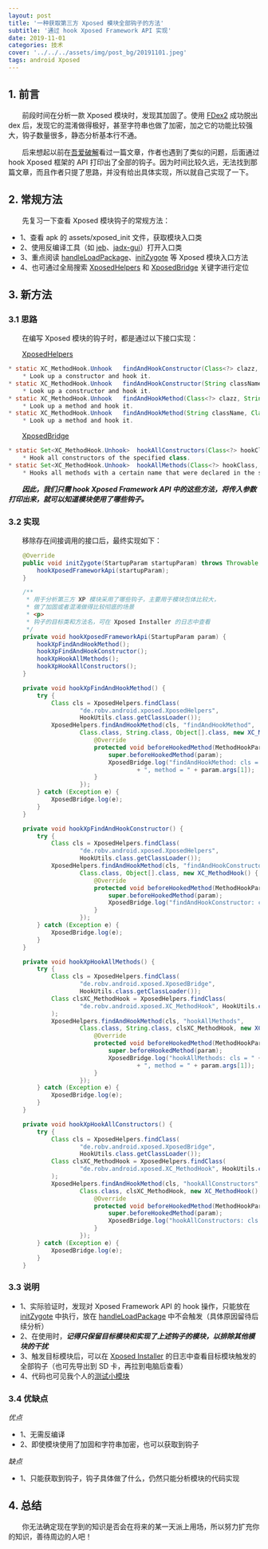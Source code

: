 ```yaml
---
layout: post
title: '一种获取第三方 Xposed 模块全部钩子的方法'
subtitle: '通过 hook Xposed Framework API 实现'
date: 2019-11-01
categories: 技术
cover: '../../../assets/img/post_bg/20191101.jpeg'
tags: android Xposed
---
```



## 1. 前言

&#160; &#160; &#160; &#160;前段时间在分析一款 Xposed 模块时，发现其加固了。使用 [FDex2](https://bbs.pediy.com/thread-224105.htm) 成功脱出 dex 后，发现它的混淆做得极好，甚至字符串也做了加密，加之它的功能比较强大，钩子数量很多，静态分析基本行不通。

&#160; &#160; &#160; &#160;后来想起以前在[吾爱破解](https://www.52pojie.cn)看过一篇文章，作者也遇到了类似的问题，后面通过 hook Xposed 框架的 API 打印出了全部的钩子。因为时间比较久远，无法找到那篇文章，而且作者只提了思路，并没有给出具体实现，所以就自己实现了一下。


## 2. 常规方法

&#160; &#160; &#160; &#160;先复习一下查看 Xposed 模块钩子的常规方法：

* 1、查看 apk 的 assets/xposed_init 文件，获取模块入口类
* 2、使用反编译工具（如 [jeb](https://www.pnfsoftware.com)、[jadx-gui](https://github.com/skylot/jadx)）打开入口类
* 3、重点阅读 [handleLoadPackage](https://api.xposed.info/reference/de/robv/android/xposed/IXposedHookLoadPackage.html)、[initZygote](https://api.xposed.info/reference/de/robv/android/xposed/IXposedHookZygoteInit.html) 等 Xposed 模块入口方法
* 4、也可通过全局搜索 [XposedHelpers](https://api.xposed.info/reference/de/robv/android/xposed/XposedHelpers.html) 和 [XposedBridge](https://api.xposed.info/reference/de/robv/android/xposed/XposedBridge.html) 关键字进行定位


## 3. 新方法

### 3.1 思路

&#160; &#160; &#160; &#160;在编写 Xposed 模块的钩子时，都是通过以下接口实现：

&#160; &#160; &#160; &#160;[XposedHelpers](https://api.xposed.info/reference/de/robv/android/xposed/XposedHelpers.html)

```java
* static XC_MethodHook.Unhook	findAndHookConstructor(Class<?> clazz, Object... parameterTypesAndCallback)
	* Look up a constructor and hook it.
* static XC_MethodHook.Unhook	findAndHookConstructor(String className, ClassLoader classLoader, Object... parameterTypesAndCallback)
	* Look up a constructor and hook it.
* static XC_MethodHook.Unhook	findAndHookMethod(Class<?> clazz, String methodName, Object... parameterTypesAndCallback)
	* Look up a method and hook it.
* static XC_MethodHook.Unhook	findAndHookMethod(String className, ClassLoader classLoader, String methodName, Object... parameterTypesAndCallback)
	* Look up a method and hook it.
```

&#160; &#160; &#160; &#160;[XposedBridge](https://api.xposed.info/reference/de/robv/android/xposed/XposedBridge.html)

```java
* static Set<XC_MethodHook.Unhook>	hookAllConstructors(Class<?> hookClass, XC_MethodHook callback)
	* Hook all constructors of the specified class.
* static Set<XC_MethodHook.Unhook>	hookAllMethods(Class<?> hookClass, String methodName, XC_MethodHook callback)
	* Hooks all methods with a certain name that were declared in the specified class.
```

&#160; &#160; &#160; &#160;***因此，我们只需 hook Xposed Framework API 中的这些方法，将传入参数打印出来，就可以知道模块使用了哪些钩子。***


### 3.2 实现

&#160; &#160; &#160; &#160;移除存在间接调用的接口后，最终实现如下：

```java
    @Override
    public void initZygote(StartupParam startupParam) throws Throwable {
        hookXposedFrameworkApi(startupParam);
    }

    /**
     * 用于分析第三方 XP 模块采用了哪些钩子，主要用于模块包体比较大，
     * 做了加固或者混淆做得比较彻底的场景
     * <p>
     * 钩子的目标类和方法名，可在 Xposed Installer 的日志中查看
     */
    private void hookXposedFrameworkApi(StartupParam param) {
        hookXpFindAndHookMethod();
        hookXpFindAndHookConstructor();
        hookXpHookAllMethods();
        hookXpHookAllConstructors();
    }

    private void hookXpFindAndHookMethod() {
        try {
            Class cls = XposedHelpers.findClass(
                    "de.robv.android.xposed.XposedHelpers",
                    HookUtils.class.getClassLoader());
            XposedHelpers.findAndHookMethod(cls, "findAndHookMethod",
                    Class.class, String.class, Object[].class, new XC_MethodHook() {
                        @Override
                        protected void beforeHookedMethod(MethodHookParam param) throws Throwable {
                            super.beforeHookedMethod(param);
                            XposedBridge.log("findAndHookMethod: cls = " + param.args[0]
                                    + ", method = " + param.args[1]);
                        }
                    });
        } catch (Exception e) {
            XposedBridge.log(e);
        }
    }

    private void hookXpFindAndHookConstructor() {
        try {
            Class cls = XposedHelpers.findClass(
                    "de.robv.android.xposed.XposedHelpers",
                    HookUtils.class.getClassLoader());
            XposedHelpers.findAndHookMethod(cls, "findAndHookConstructor",
                    Class.class, Object[].class, new XC_MethodHook() {
                        @Override
                        protected void beforeHookedMethod(MethodHookParam param) throws Throwable {
                            super.beforeHookedMethod(param);
                            XposedBridge.log("findAndHookConstructor: cls = " + param.args[0]);
                        }
                    });
        } catch (Exception e) {
            XposedBridge.log(e);
        }
    }

    private void hookXpHookAllMethods() {
        try {
            Class cls = XposedHelpers.findClass(
                    "de.robv.android.xposed.XposedBridge",
                    HookUtils.class.getClassLoader());
            Class clsXC_MethodHook = XposedHelpers.findClass(
                    "de.robv.android.xposed.XC_MethodHook", HookUtils.class.getClassLoader()
            );
            XposedHelpers.findAndHookMethod(cls, "hookAllMethods",
                    Class.class, String.class, clsXC_MethodHook, new XC_MethodHook() {
                        @Override
                        protected void beforeHookedMethod(MethodHookParam param) throws Throwable {
                            super.beforeHookedMethod(param);
                            XposedBridge.log("hookAllMethods: cls = " + param.args[0]
                                    + ", method = " + param.args[1]);
                        }
                    });
        } catch (Exception e) {
            XposedBridge.log(e);
        }
    }

    private void hookXpHookAllConstructors() {
        try {
            Class cls = XposedHelpers.findClass(
                    "de.robv.android.xposed.XposedBridge",
                    HookUtils.class.getClassLoader());
            Class clsXC_MethodHook = XposedHelpers.findClass(
                    "de.robv.android.xposed.XC_MethodHook", HookUtils.class.getClassLoader()
            );
            XposedHelpers.findAndHookMethod(cls, "hookAllConstructors",
                    Class.class, clsXC_MethodHook, new XC_MethodHook() {
                        @Override
                        protected void beforeHookedMethod(MethodHookParam param) throws Throwable {
                            super.beforeHookedMethod(param);
                            XposedBridge.log("hookAllConstructors: cls = " + param.args[0]);
                        }
                    });
        } catch (Exception e) {
            XposedBridge.log(e);
        }
    }
```

### 3.3 说明

* 1、实际验证时，发现对 Xposed Framework API 的 hook 操作，只能放在 [initZygote](https://api.xposed.info/reference/de/robv/android/xposed/IXposedHookZygoteInit.html) 中执行，放在 [handleLoadPackage](https://api.xposed.info/reference/de/robv/android/xposed/IXposedHookLoadPackage.html) 中不会触发（具体原因留待后续分析）
* 2、在使用时，***记得只保留目标模块和实现了上述钩子的模块，以排除其他模块的干扰***
* 3、触发目标模块后，可以在 [Xposed Installer](https://github.com/rovo89/XposedInstaller) 的日志中查看目标模块触发的全部钩子（也可先导出到 SD 卡，再拉到电脑后查看）
* 4、代码也可见我个人的[测试小模块](https://github.com/WuFengXue/MyXposed/blob/master/app/src/main/java/com/newgame/reinhard/myxposed/HookUtils.java)


### 3.4 优缺点

*优点*

* 1、无需反编译
* 2、即使模块使用了加固和字符串加密，也可以获取到钩子

*缺点*

* 1、只能获取到钩子，钩子具体做了什么，仍然只能分析模块的代码实现

## 4. 总结
&#160; &#160; &#160; &#160;你无法确定现在学到的知识是否会在将来的某一天派上用场，所以努力扩充你的知识，善待周边的人吧！

